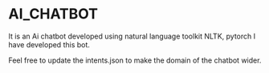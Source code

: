 # AI_CHATBOT
It is an Ai chatbot developed using natural language toolkit NLTK, pytorch
I have developed this bot.

Feel free to update the intents.json to make the domain  of the chatbot wider.
